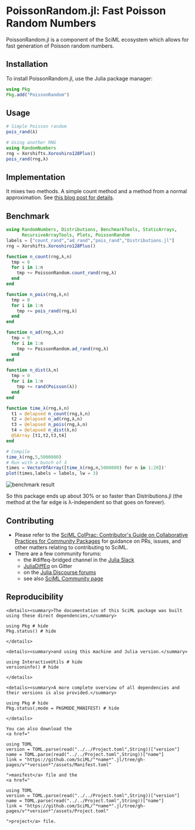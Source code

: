 # PoissonRandom.jl: Fast Poisson Random Numbers

PoissonRandom.jl is a component of the SciML ecosystem which allows
for fast generation of Poisson random numbers.

## Installation

To install PoissonRandom.jl, use the Julia package manager:

```julia
using Pkg
Pkg.add("PoissonRandom")
```

## Usage

```julia
# Simple Poisson random
pois_rand(λ)

# Using another RNG
using RandomNumbers
rng = Xorshifts.Xoroshiro128Plus()
pois_rand(rng,λ)
```

## Implementation

It mixes two methods. A simple count method and a method from a normal approximation.
See [this blog post for details](https://www.johndcook.com/blog/2010/06/14/generating-poisson-random-values/).

## Benchmark

```julia
using RandomNumbers, Distributions, BenchmarkTools, StaticArrays,
      RecursiveArrayTools, Plots, PoissonRandom
labels = ["count_rand","ad_rand","pois_rand","Distributions.jl"]
rng = Xorshifts.Xoroshiro128Plus()

function n_count(rng,λ,n)
  tmp = 0
  for i in 1:n
    tmp += PoissonRandom.count_rand(rng,λ)
  end
end

function n_pois(rng,λ,n)
  tmp = 0
  for i in 1:n
    tmp += pois_rand(rng,λ)
  end
end

function n_ad(rng,λ,n)
  tmp = 0
  for i in 1:n
    tmp += PoissonRandom.ad_rand(rng,λ)
  end
end

function n_dist(λ,n)
  tmp = 0
  for i in 1:n
    tmp += rand(Poisson(λ))
  end
end

function time_λ(rng,λ,n)
  t1 = @elapsed n_count(rng,λ,n)
  t2 = @elapsed n_ad(rng,λ,n)
  t3 = @elapsed n_pois(rng,λ,n)
  t4 = @elapsed n_dist(λ,n)
  @SArray [t1,t2,t3,t4]
end

# Compile
time_λ(rng,5,5000000)
# Run with a bunch of λ
times = VectorOfArray([time_λ(rng,n,5000000) for n in 1:20])'
plot(times,labels = labels, lw = 3)
```

![benchmark result](https://user-images.githubusercontent.com/1814174/40387004-1e377776-5dc0-11e8-88a2-2d9cb12db984.png)

So this package ends up about 30% or so faster than Distributions.jl (the method
at the far edge is λ-independent so that goes on forever).

## Contributing

- Please refer to the
  [SciML ColPrac: Contributor's Guide on Collaborative Practices for Community Packages](https://github.com/SciML/ColPrac/blob/master/README.md)
  for guidance on PRs, issues, and other matters relating to contributing to SciML.
- There are a few community forums:
    - the #diffeq-bridged channel in the [Julia Slack](https://julialang.org/slack/)
    - [JuliaDiffEq](https://gitter.im/JuliaDiffEq/Lobby) on Gitter
    - on the [Julia Discourse forums](https://discourse.julialang.org)
    - see also [SciML Community page](https://sciml.ai/community/)

## Reproducibility
```@raw html
<details><summary>The documentation of this SciML package was built using these direct dependencies,</summary>
```
```@example
using Pkg # hide
Pkg.status() # hide
```
```@raw html
</details>
```
```@raw html
<details><summary>and using this machine and Julia version.</summary>
```
```@example
using InteractiveUtils # hide
versioninfo() # hide
```
```@raw html
</details>
```
```@raw html
<details><summary>A more complete overview of all dependencies and their versions is also provided.</summary>
```
```@example
using Pkg # hide
Pkg.status(;mode = PKGMODE_MANIFEST) # hide
```
```@raw html
</details>
```
```@raw html
You can also download the 
<a href="
```
```@eval
using TOML
version = TOML.parse(read("../../Project.toml",String))["version"]
name = TOML.parse(read("../../Project.toml",String))["name"]
link = "https://github.com/SciML/"*name*".jl/tree/gh-pages/v"*version*"/assets/Manifest.toml"
```
```@raw html
">manifest</a> file and the
<a href="
```
```@eval
using TOML
version = TOML.parse(read("../../Project.toml",String))["version"]
name = TOML.parse(read("../../Project.toml",String))["name"]
link = "https://github.com/SciML/"*name*".jl/tree/gh-pages/v"*version*"/assets/Project.toml"
```
```@raw html
">project</a> file.
```
